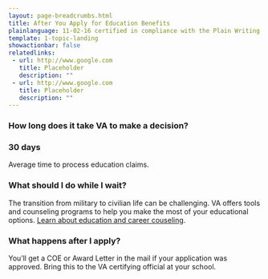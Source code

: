 ```yaml
---
layout: page-breadcrumbs.html
title: After You Apply for Education Benefits
plainlanguage: 11-02-16 certified in compliance with the Plain Writing Act
template: 1-topic-landing
showactionbar: false
relatedlinks:
 - url: http://www.google.com
   title: Placeholder
   description: ""
 - url: http://www.google.com
   title: Placeholder
   description: ""
---
```



### How long does it take VA to make a decision?

<div class="call-out" markdown="0">

<h3 style="padding:0">30 days</h3>
<p style="padding:0">Average time to process education claims.</p>

</div>

### What should I do while I wait?

The transition from military to civilian life can be challenging. VA offers tools and counseling programs to help you make the most of your educational options. [Learn about education and career couseling](/education/tools-programs/education-career-counseling/).

### What happens after I apply?

You’ll get a COE or Award Letter in the mail if your application was approved. Bring this to the VA certifying official at your school.

<div markdown="0"><br></div>
